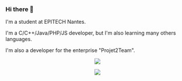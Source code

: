 ### Hi there 👋

I'm a student at EPITECH Nantes.

I'm a C/C++/Java/PHP/JS developer, but I'm also learning many others languages.

I'm also a developer for the enterprise "Projet2Team".

<p align='center'>
  <a href="#"><img src="https://github-readme-stats.vercel.app/api?username=EternalRat&count_private=true&show_icons=true&include_all_commits=true&theme=synthwave"></a>
</p>
<p align='center'>
  <a href="#"><img src="https://github-readme-stats.vercel.app/api/top-langs/?username=EternalRat&hide=shaderlab,css,hlsl,cmake&langs_count=6&layout=compact&theme=synthwave"></a>
</p>

<!--
**EternalRat/EternalRat** is a ✨ _special_ ✨ repository because its `README.md` (this file) appears on your GitHub profile.

Here are some ideas to get you started:

- 🔭 I’m currently working on ...
- 🌱 I’m currently learning ...
- 👯 I’m looking to collaborate on ...
- 🤔 I’m looking for help with ...
- 💬 Ask me about ...
- 📫 How to reach me: ...
- 😄 Pronouns: ...
- ⚡ Fun fact: ...
-->
